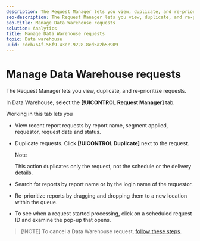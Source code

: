 ```yaml
---
description: The Request Manager lets you view, duplicate, and re-prioritize requests.
seo-description: The Request Manager lets you view, duplicate, and re-prioritize requests.
seo-title: Manage Data Warehouse requests
solution: Analytics
title: Manage Data Warehouse requests
topic: Data warehouse
uuid: cdeb764f-56f9-43ec-9228-8ed5a2b58909
---
```


# Manage Data Warehouse requests

The Request Manager lets you view, duplicate, and re-prioritize requests.

In Data Warehouse, select the **[!UICONTROL Request Manager]** tab.

Working in this tab lets you

* View recent report requests by report name, segment applied, requestor, request date and status.
* Duplicate requests. Click **[!UICONTROL Duplicate]** next to the request.

  >[!NOTE]
  >
  >This action duplicates only the request, not the schedule or the delivery details.

* Search for reports by report name or by the login name of the requestor.
* Re-prioritize reports by dragging and dropping them to a new location within the queue.
* To see when a request started processing, click on a scheduled request ID and examine the pop-up that opens.

> [!NOTE] To cancel a Data Warehouse request, [follow these steps](https://helpx.adobe.com/analytics/kb/cancel-data-warehouse-requests.html).

